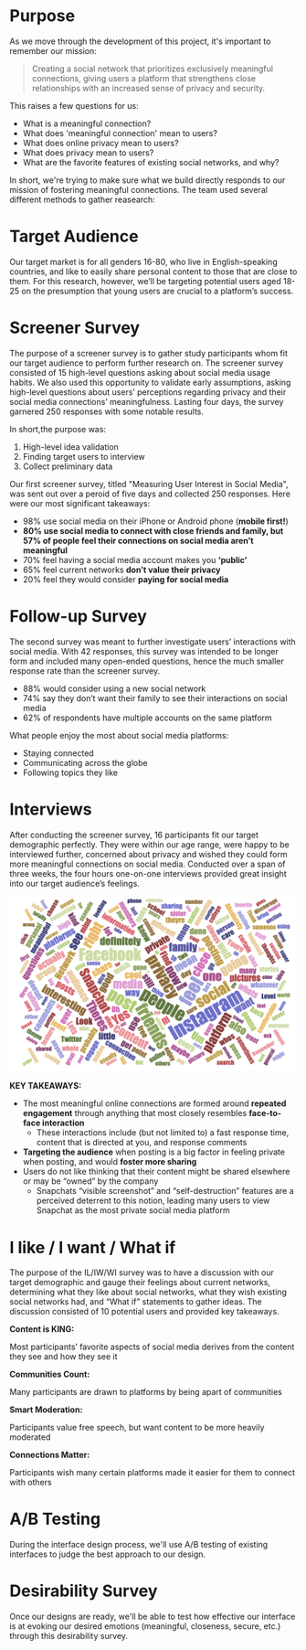 # Purpose
As we move through the development of this project, it's important to remember our mission:
> Creating a social network that prioritizes exclusively meaningful connections, giving users a platform that strengthens close relationships with an increased sense of privacy and security.

This raises a few questions for us:
- What is a meaningful connection?
- What does 'meaningful connection' mean to users?
- What does online privacy mean to users?
- What does privacy mean to users?
- What are the favorite features of existing social networks, and why?

In short, we're trying to make sure what we build directly responds to our mission of fostering meaningful connections. The team used several different methods to gather reasearch: 

# Target Audience
Our target market is for all genders 16-80, who live in English-speaking countries, and like to easily share personal content to those that are close to them. For this research, however, we’ll be targeting potential users aged 18-25 on the presumption that young users are crucial to a platform’s success.

# Screener Survey
The purpose of a screener survey is to gather study participants whom fit our target audience to perform further research on. The screener survey consisted of 15 high-level questions asking about social media usage habits. We also used this opportunity to validate early assumptions, asking high-level questions about users’ perceptions regarding privacy and their social media connections’ meaningfulness. Lasting four days, the survey garnered 250 responses with some notable results.

In short,the purpose was:
1. High-level idea validation
2. Finding target users to interview
3. Collect preliminary data

Our first screener survey, titled "Measuring User Interest in Social Media", was sent out over a peroid of five days and collected 250 responses. Here were our most significant takeaways:
- 98% use social media on their iPhone or Android phone (**mobile first!**)
- **80% use social media to connect with close friends and family, but 57% of people feel their connections on social media aren’t meaningful**
- 70% feel having a social media account makes you **‘public’**
- 65% feel current networks **don’t value their privacy**
- 20% feel they would consider **paying for social media**

# Follow-up Survey
The second survey was meant to further investigate users’ interactions with social media. With 42 responses, this survey was intended to be longer form and included many open-ended questions, hence the much smaller response rate than the screener survey.

- 88% would consider using a new social network
- 74% say they don’t want their family to see their interactions on social media
- 62% of respondents have multiple accounts on the same platform

What people enjoy the most about social media platforms:
- Staying connected
- Communicating across the globe
- Following topics they like


# Interviews
After conducting the screener survey, 16 participants fit our target demographic perfectly. They were within our age range, were happy to be interviewed further, concerned about privacy and wished they could form more meaningful connections on social media. Conducted over a span of three weeks, the four hours one-on-one interviews provided great insight into our target audience’s feelings.

![word cloud](_media/combinedWorldCloud.png)

**KEY TAKEAWAYS:**
- The most meaningful online connections are formed around **repeated engagement** through anything that most closely resembles **face-to-face interaction**
  - These interactions include (but not limited to) a fast response time, content that is directed at you, and response comments
- **Targeting the audience** when posting is a big factor in feeling private when posting, and would **foster more sharing**
- Users do not like thinking that their content might be shared elsewhere or may be “owned” by the company
  - Snapchats “visible screenshot” and “self-destruction” features are a perceived deterrent to this notion, leading many users to view Snapchat as the most private social media platform



# I like / I want / What if
The purpose of the IL/IW/WI survey was to have a discussion with our target demographic and gauge their feelings about current networks, determining what they like about social networks, what they wish existing social networks had, and “What if” statements to gather ideas. The discussion consisted of 10 potential users and provided key takeaways.

**Content is KING:**

Most participants’ favorite aspects of social media derives from the content they see and how they see it

**Communities Count:**

Many participants are drawn to platforms by being apart of communities

**Smart Moderation:**

Participants value free speech, but want content to be more heavily moderated

**Connections Matter:**

Participants wish many certain platforms made it easier for them to connect with others


# A/B Testing
During the interface design process, we'll use A/B testing of existing interfaces to judge the best approach to our design.

# Desirability Survey
Once our designs are ready, we'll be able to test how effective our interface is at evoking our desired emotions (meaningful, closeness, secure, etc.) through this desirability survey.